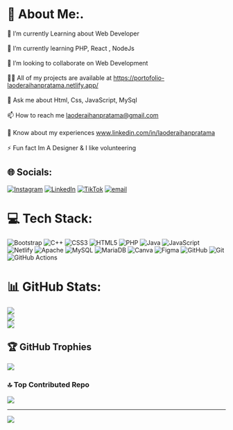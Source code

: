 # 💫 About Me:.
🔭 I’m currently Learning about Web Developer<br><br>🌱 I’m currently learning PHP, React , NodeJs<br><br>🤝 I’m looking to collaborate on Web Development<br><br>👨‍💻 All of my projects are available at https://portofolio-laoderaihanpratama.netlify.app/<br><br>💬 Ask me about Html, Css, JavaScript, MySql<br><br>📫 How to reach me laoderaihanpratama@gmail.com<br><br>📄 Know about my experiences www.linkedin.com/in/laoderaihanpratama<br><br>⚡ Fun fact Im A Designer & I like volunteering


## 🌐 Socials:
[![Instagram](https://img.shields.io/badge/Instagram-%23E4405F.svg?logo=Instagram&logoColor=white)](https://instagram.com/rhannprtmaa) [![LinkedIn](https://img.shields.io/badge/LinkedIn-%230077B5.svg?logo=linkedin&logoColor=white)](https://linkedin.com/in/https://www.linkedin.com/in/laoderaihanpratama) [![TikTok](https://img.shields.io/badge/TikTok-%23000000.svg?logo=TikTok&logoColor=white)](https://tiktok.com/@user13020230293) [![email](https://img.shields.io/badge/Email-D14836?logo=gmail&logoColor=white)](mailto:laoderaihanpratama@gmail.com) 

# 💻 Tech Stack:
![Bootstrap](https://img.shields.io/badge/bootstrap-%238511FA.svg?style=for-the-badge&logo=bootstrap&logoColor=white) ![C++](https://img.shields.io/badge/c++-%2300599C.svg?style=for-the-badge&logo=c%2B%2B&logoColor=white) ![CSS3](https://img.shields.io/badge/css3-%231572B6.svg?style=for-the-badge&logo=css3&logoColor=white) ![HTML5](https://img.shields.io/badge/html5-%23E34F26.svg?style=for-the-badge&logo=html5&logoColor=white) ![PHP](https://img.shields.io/badge/php-%23777BB4.svg?style=for-the-badge&logo=php&logoColor=white) ![Java](https://img.shields.io/badge/java-%23ED8B00.svg?style=for-the-badge&logo=openjdk&logoColor=white) ![JavaScript](https://img.shields.io/badge/javascript-%23323330.svg?style=for-the-badge&logo=javascript&logoColor=%23F7DF1E) ![Netlify](https://img.shields.io/badge/netlify-%23000000.svg?style=for-the-badge&logo=netlify&logoColor=#00C7B7) ![Apache](https://img.shields.io/badge/apache-%23D42029.svg?style=for-the-badge&logo=apache&logoColor=white) ![MySQL](https://img.shields.io/badge/mysql-4479A1.svg?style=for-the-badge&logo=mysql&logoColor=white) ![MariaDB](https://img.shields.io/badge/MariaDB-003545?style=for-the-badge&logo=mariadb&logoColor=white) ![Canva](https://img.shields.io/badge/Canva-%2300C4CC.svg?style=for-the-badge&logo=Canva&logoColor=white) ![Figma](https://img.shields.io/badge/figma-%23F24E1E.svg?style=for-the-badge&logo=figma&logoColor=white) ![GitHub](https://img.shields.io/badge/github-%23121011.svg?style=for-the-badge&logo=github&logoColor=white) ![Git](https://img.shields.io/badge/git-%23F05033.svg?style=for-the-badge&logo=git&logoColor=white) ![GitHub Actions](https://img.shields.io/badge/github%20actions-%232671E5.svg?style=for-the-badge&logo=githubactions&logoColor=white)
# 📊 GitHub Stats:
![](https://github-readme-stats.vercel.app/api?username=rhannprtmaa&theme=dark&hide_border=false&include_all_commits=false&count_private=false)<br/>
![](https://nirzak-streak-stats.vercel.app/?user=rhannprtmaa&theme=dark&hide_border=false)<br/>
![](https://github-readme-stats.vercel.app/api/top-langs/?username=rhannprtmaa&theme=dark&hide_border=false&include_all_commits=false&count_private=false&layout=compact)

## 🏆 GitHub Trophies
![](https://github-profile-trophy.vercel.app/?username=rhannprtmaa&theme=gruvbox&no-frame=false&no-bg=false&margin-w=4)

### 🔝 Top Contributed Repo
![](https://github-contributor-stats.vercel.app/api?username=rhannprtmaa&limit=5&theme=onedark&combine_all_yearly_contributions=true)

---
[![](https://visitcount.itsvg.in/api?id=rhannprtmaa&icon=9&color=12)](https://visitcount.itsvg.in)

<!-- Proudly created with GPRM ( https://gprm.itsvg.in ) -->
